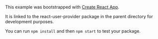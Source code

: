 This example was bootstrapped with [Create React App](https://github.com/facebook/create-react-app).

It is linked to the react-user-provider package in the parent directory for development purposes.

You can run `npm install` and then `npm start` to test your package.
